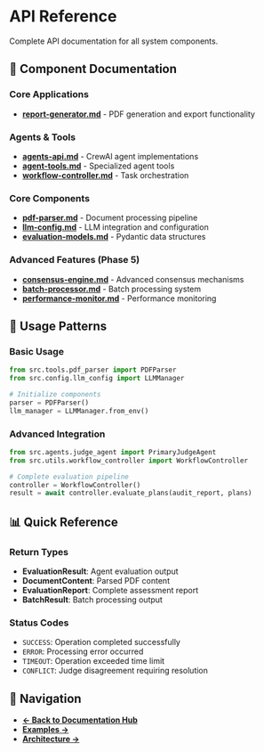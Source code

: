 # API Reference

Complete API documentation for all system components.

## 🎯 Component Documentation

### Core Applications
- **[report-generator.md](./report-generator.md)** - PDF generation and export functionality

### Agents & Tools
- **[agents-api.md](./agents-api.md)** - CrewAI agent implementations
- **[agent-tools.md](./agent-tools.md)** - Specialized agent tools
- **[workflow-controller.md](./workflow-controller.md)** - Task orchestration

### Core Components  
- **[pdf-parser.md](./pdf-parser.md)** - Document processing pipeline
- **[llm-config.md](./llm-config.md)** - LLM integration and configuration
- **[evaluation-models.md](./evaluation-models.md)** - Pydantic data structures

### Advanced Features (Phase 5)
- **[consensus-engine.md](./consensus-engine.md)** - Advanced consensus mechanisms
- **[batch-processor.md](./batch-processor.md)** - Batch processing system
- **[performance-monitor.md](./performance-monitor.md)** - Performance monitoring

## 🔧 Usage Patterns

### Basic Usage
```python
from src.tools.pdf_parser import PDFParser
from src.config.llm_config import LLMManager

# Initialize components
parser = PDFParser()
llm_manager = LLMManager.from_env()
```

### Advanced Integration
```python
from src.agents.judge_agent import PrimaryJudgeAgent
from src.utils.workflow_controller import WorkflowController

# Complete evaluation pipeline
controller = WorkflowController()
result = await controller.evaluate_plans(audit_report, plans)
```

## 📊 Quick Reference

### Return Types
- **EvaluationResult**: Agent evaluation output
- **DocumentContent**: Parsed PDF content  
- **EvaluationReport**: Complete assessment report
- **BatchResult**: Batch processing output

### Status Codes
- `SUCCESS`: Operation completed successfully
- `ERROR`: Processing error occurred
- `TIMEOUT`: Operation exceeded time limit
- `CONFLICT`: Judge disagreement requiring resolution

## 🔗 Navigation

- **[← Back to Documentation Hub](../README.md)**
- **[Examples →](../examples/)**
- **[Architecture →](../architecture/)**
